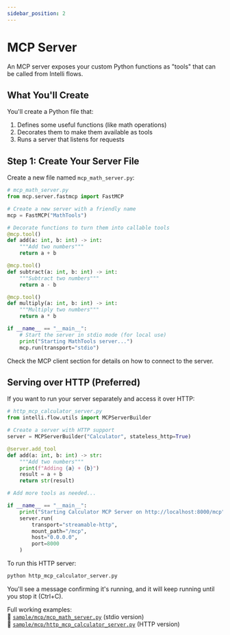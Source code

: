 ```yaml
---
sidebar_position: 2
---
```

# MCP Server

An MCP server exposes your custom Python functions as "tools" that can be called from Intelli flows.

## What You'll Create

You'll create a Python file that:
1. Defines some useful functions (like math operations)
2. Decorates them to make them available as tools
3. Runs a server that listens for requests

## Step 1: Create Your Server File

Create a new file named `mcp_math_server.py`:

```python
# mcp_math_server.py
from mcp.server.fastmcp import FastMCP

# Create a new server with a friendly name
mcp = FastMCP("MathTools")

# Decorate functions to turn them into callable tools
@mcp.tool()
def add(a: int, b: int) -> int:
    """Add two numbers"""
    return a + b

@mcp.tool()
def subtract(a: int, b: int) -> int:
    """Subtract two numbers"""
    return a - b

@mcp.tool()
def multiply(a: int, b: int) -> int:
    """Multiply two numbers"""
    return a * b

if __name__ == "__main__":
    # Start the server in stdio mode (for local use)
    print("Starting MathTools server...")
    mcp.run(transport="stdio")
```

Check the MCP client section for details on how to connect to the server.


## Serving over HTTP (Preferred)

If you want to run your server separately and access it over HTTP:

```python
# http_mcp_calculator_server.py
from intelli.flow.utils import MCPServerBuilder

# Create a server with HTTP support
server = MCPServerBuilder("Calculator", stateless_http=True)

@server.add_tool
def add(a: int, b: int) -> str:
    """Add two numbers"""
    print(f"Adding {a} + {b}")
    result = a + b
    return str(result)

# Add more tools as needed...

if __name__ == "__main__":
    print("Starting Calculator MCP Server on http://localhost:8000/mcp")
    server.run(
        transport="streamable-http",
        mount_path="/mcp",
        host="0.0.0.0",
        port=8000
    )
```

To run this HTTP server:
```bash
python http_mcp_calculator_server.py
```

You'll see a message confirming it's running, and it will keep running until you stop it (Ctrl+C).

Full working examples:  
🔗 [`sample/mcp/mcp_math_server.py`](https://github.com/intelligentnode/Intelli/blob/main/sample/basic_mcp/mcp_math_server.py) (stdio version)  
🔗 [`sample/mcp/http_mcp_calculator_server.py`](https://github.com/intelligentnode/Intelli/blob/main/sample/http_mcp/http_mcp_calculator_server.py) (HTTP version)
